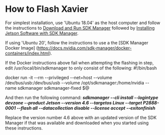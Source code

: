 # How to Flash Xavier

For simplest installation, use 'Ubuntu 18.04' as the host computer and follow the instructions to [Download and Run SDK Manager](https://docs.nvidia.com/sdk-manager/download-run-sdkm/index.html) followed by [Installing Jetson Software with SDK Manager](https://docs.nvidia.com/sdk-manager/install-with-sdkm-jetson/index.html#install-with-sdkm-jetson).

If using 'Ubuntu 20', follow the instructions to use a the [SDK Manager Docker Image] (https://docs.nvidia.com/sdk-manager/docker-containers/index.html).


If the Docker instructions above fail when attempting the flashing in step, edit /usr/local/bin/sdkmanager to only consist of the following:
#!/bin/bash    

docker run -it --rm --privileged --net=host --volume /dev/bus/usb:/dev/bus/usb --volume /opt/sdkmanager:/home/nvidia --name sdkmanager sdkmanager-fixed $@

And then run the following command:
***sdkmanager --cli install --logintype devzone --product Jetson --version 4.6 --targetos Linux --target P2888-0001 --flash all --datacollection disable --license accept --exitonfinish***

Replace the version number 4.6 above with an updated version of the SDK Manager if that was available and downloaded when you started using these instructions.